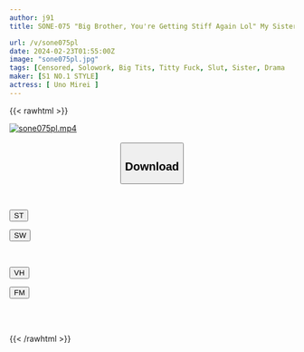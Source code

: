 ```yaml
---
author: j91
title: SONE-075 "Big Brother, You're Getting Stiff Again Lol" My Sister, Who Grins At Me By Making My Cock Erect With Her Erotic Tits, Makes Me Ejaculate Over And Over Again. The Pathetic Big Brother Mirei Uno

url: /v/sone075pl
date: 2024-02-23T01:55:00Z
image: "sone075pl.jpg"
tags: [Censored, Solowork, Big Tits, Titty Fuck, Slut, Sister, Drama	]
maker: [S1 NO.1 STYLE]
actress: [ Uno Mirei ]
---
```



{{< rawhtml >}}

<div class="video" data-videoid="QeO04M49bViGpD">
    <a href="javascript:;">
        <img src="/v/sone075pl/sone075pl.jpg" width="WIDTH" height="HEIGHT" alt="sone075pl.mp4" loading="lazy">
    </a>
</div>

<script type="text/javascript" src="https://j91.asia/asset/on-demand-st.js"></script>

<br>
  <link rel="stylesheet" href="https://j91.asia/asset/bs5.css">
  
  <center>
  <button class="btn btn-primary" type="button" data-bs-toggle="collapse" data-bs-target=".multi-collapse" aria-expanded="false" aria-controls="multiCollapseExample1 multiCollapseExample2"><h2>Download</h2></button></center>
</p>
<div class="row">
  <div class="col">
    <div class="collapse multi-collapse" id="multiCollapseExample1">
      <div class="card card-body">
	      	      <br>
<div class="buttons">  
<p><a href="https://streamtape.to/v/QeO04M49bViGpD" target="_blank"><button class="btn-hover color-3"><i class="fa fa-download"></i> ST</button></a></p>
<p><a href="https://cdnwish.com/dri4h72wdi17" target="_blank"><button class="btn-hover color-2"><i class="fa fa-download"></i> SW</button></a></p></div>
    </div>
  </div>
</div>
  <div class="col">
    <div class="collapse multi-collapse" id="multiCollapseExample2">
      <div class="card card-body">
	      <br>
<div class="buttons">
<p><a href="javascript:;"><button class="btn-hover color-9"><i class="fa fa-download"></i> VH</button></a></p>
<p><a href="javascript:;"><button class="btn-hover color-8"><i class="fa fa-download"></i> FM</button></a></p></div>
<br><br>
      </div>
    </div>
  </div>
</div>

{{< /rawhtml >}}